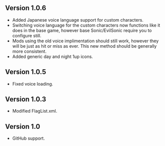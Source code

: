 ## Version 1.0.6
- Added Japanese voice language support for custom characters.
- Switching voice language for the custom characters now functions like it does in the base game, however base Sonic/EvilSonic require you to configure still.
- Mods using the old voice implimentation should still work, however they will be just as hit or miss as ever. This new method should be generally more consistent.
- Added generic day and night 1up icons.

## Version 1.0.5
- Fixed voice loading.

## Version 1.0.3
- Modified FlagList.xml.

## Version 1.0
- GitHub support.